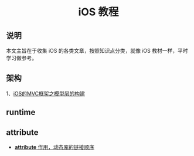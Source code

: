 # <h1 style='text-align:center;'>iOS 教程</h1>

## 说明
本文主旨在于收集 iOS 的各类文章，按照知识点分类，就像 iOS 教材一样，平时学习做参考。


## 架构
1、[iOS的MVC框架之模型层的构建](https://www.jianshu.com/p/fce02188edec?utm_campaign=hugo&utm_medium=reader_share&utm_content=note&utm_source=qq)

## runtime


## __attribute__
- [__attribute__ 作用，动态库的链接顺序](https://blog.csdn.net/mutourenzhang/article/details/47803803)
